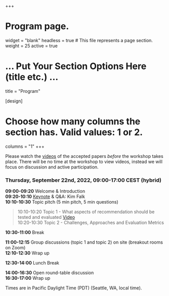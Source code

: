 +++
# Program page.
widget = "blank"
headless = true  # This file represents a page section.
weight = 25
active = true 

# ... Put Your Section Options Here (title etc.) ...
title = "Program"

[design]
  # Choose how many columns the section has. Valid values: 1 or 2.
  columns = "1"
+++

Please watch the [videos](videos)  of the accepted papers *before* the workshop takes place. There will be no time at the workshop to view videos, instead we will focus on discussion and active participation.

### Thursday, September 22nd, 2022, 09:00-17:00 CEST (hybrid)

**09:00-09:20** Welcome & Introduction  
**09:20-10:10** [Keynote](#keynote) & Q&A: Kim Falk  
**10:10-10:30** Topic pitch (5 min pitch, 5 min questions)
> 10:10-10:20 Topic 1 - What aspects of recommendation should be tested and evaluated  [Video](./videos#should-algorithm-evaluation-extend-to-testing-we-think-so)  
> 10:20-10:30 Topic 2 - Challenges, Approaches and Evaluation Metrics  

**10:30-11:00** Break  

**11:00-12:15** Group discussions (topic 1 and topic 2) on site (breakout rooms on Zoom)  
**12:10-12:30** Wrap up  

**12:30-14:00** Lunch Break  

**14:00-16:30** Open round-table discussion  
**16:30-17:00** Wrap up  

Times are in Pacific Daylight Time (PDT) (Seattle, WA, local time).

